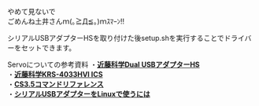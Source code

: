 やめて見ないで  
ごめんね土井さんｍ(｡≧Д≦｡)ｍｽﾏｰﾝ!!  

シリアルUSBアダプターHSを取り付けた後setup.shを実行することでドライバーをセットできます。  

Servoについての参考資料
・[**近藤科学Dual USBアダプターHS**](http://kondo-robot.com/product/02116)  
・[**近藤科学KRS-4033HVI ICS**](http://kondo-robot.com/product/krs-4033hv-ics)  
・[**CS3.5コマンドリファレンス**](http://kondo-robot.com/w/wp-content/uploads/ICS3.5CommandReference1.pdf)  
・[**シリアルUSBアダプターをLinuxで使うには**](http://kondo-robot.com/faq/usb-adapter-for-linux)  
